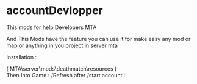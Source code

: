 # accountDevlopper
This mods for help Developers MTA 

And This Mods have the feature you can use it for make easy any mod or map or anything in you project in server mta 

Installation : 

  ( MTA\server\mods\deathmatch\resources )  
  Then 
  Into Game :
    /Refresh 
    after 
    /start accountil
